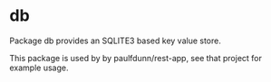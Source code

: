 # db 
Package db provides an SQLITE3 based key value store.

This package is used by by paulfdunn/rest-app, see that project for example usage.